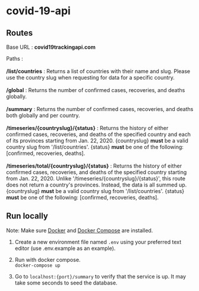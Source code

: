 # covid-19-api

## Routes

Base URL : <b>covid19trackingapi.com</b>

Paths : <br><br>
<b>/list/countries</b> : Returns a list of countries with their name and slug. Please use the country slug when requesting for data for a specific country.<br><br>
<b>/global</b> : Returns the number of confirmed cases, recoveries, and deaths globally.<br><br>
<b>/summary</b> : Returns the number of confirmed cases, recoveries, and deaths both globally and per country.<br><br>
<b>/timeseries/{countryslug}/{status}</b> : Returns the history of either confirmed cases, recoveries, and deaths of the 
specified country and each of its provinces starting from Jan. 22, 2020. {countryslug} <b>must</b> be a valid country slug from '/list/countries'. 
{status} <b>must</b> be one of the following: [confirmed, recoveries, deaths].<br><br>
<b>/timeseries/total/{countryslug}/{status}</b> : Returns the history of either confirmed cases, recoveries, and deaths 
of the specified country starting from Jan. 22, 2020. Unlike '/timeseries/{countryslug}/{status}', this route does not return a country's provinces. 
Instead, the data is all summed up. {countryslug} <b>must</b> be a valid country slug from '/list/countries'. {status} <b>must</b> be one of the following: [confirmed, recoveries, deaths].
## Run locally

Note: Make sure [Docker](https://docs.docker.com/engine/install/) and [Docker Compose](https://docs.docker.com/compose/install/) are installed.

1. Create a new environment file named `.env` using your preferred text editor  (use .env.example as an example).

2. Run with docker compose. <br>
`docker-compose up`

3. Go to `localhost:{port}/summary` to verify that the service is up. It may take some seconds to seed the database.
